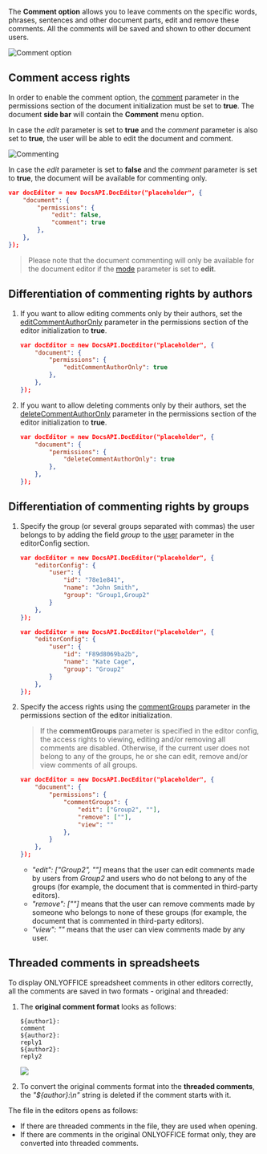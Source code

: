 The **Comment option** allows you to leave comments on the specific words, phrases, sentences and other document parts, edit and remove these comments. All the comments will be saved and shown to other document users.

![Comment option](/assets/images/editor/comment.png)

## Comment access rights

In order to enable the comment option, the [comment](../../../Usage%20API/Config/Document/Permissions/index.md#comment) parameter in the permissions section of the document initialization must be set to **true**. The document **side bar** will contain the **Comment** menu option.

In case the *edit* parameter is set to **true** and the *comment* parameter is also set to **true**, the user will be able to edit the document and comment.

![Commenting](/assets/images/editor/commenting.png)

In case the *edit* parameter is set to **false** and the *comment* parameter is set to **true**, the document will be available for commenting only.

``` json
var docEditor = new DocsAPI.DocEditor("placeholder", {
    "document": {
        "permissions": {
            "edit": false,
            "comment": true
        },
    },
});
```

> Please note that the document commenting will only be available for the document editor if the [mode](../../../Usage%20API/Config/Editor/index.md#mode) parameter is set to **edit**.

## Differentiation of commenting rights by authors

1. If you want to allow editing comments only by their authors, set the [editCommentAuthorOnly](../../../Usage%20API/Config/Document/Permissions/index.md#editcommentauthoronly) parameter in the permissions section of the editor initialization to **true**.

   ``` json
   var docEditor = new DocsAPI.DocEditor("placeholder", {
       "document": {
           "permissions": {
               "editCommentAuthorOnly": true
           },
       },
   });
   ```

2. If you want to allow deleting comments only by their authors, set the [deleteCommentAuthorOnly](../../../Usage%20API/Config/Document/Permissions/index.md#deleteCommentAuthorOnly) parameter in the permissions section of the editor initialization to **true**.

   ``` json
   var docEditor = new DocsAPI.DocEditor("placeholder", {
       "document": {
           "permissions": {
               "deleteCommentAuthorOnly": true
           },
       },
   });
   ```

## Differentiation of commenting rights by groups

1. Specify the group (or several groups separated with commas) the user belongs to by adding the field *group* to the [user](../../../Usage%20API/Config/Editor/index.md#user) parameter in the editorConfig section.

   ``` json
   var docEditor = new DocsAPI.DocEditor("placeholder", {
       "editorConfig": {
           "user": {
               "id": "78e1e841",
               "name": "John Smith",
               "group": "Group1,Group2"
           }
       },
   });

   var docEditor = new DocsAPI.DocEditor("placeholder", {
       "editorConfig": {
           "user": {
               "id": "F89d8069ba2b",
               "name": "Kate Cage",
               "group": "Group2"
           }
       },
   });
   ```

2. Specify the access rights using the [commentGroups](../../../Usage%20API/Config/Document/Permissions/index.md#commentgroups) parameter in the permissions section of the editor initialization.

   > If the **commentGroups** parameter is specified in the editor config, the access rights to viewing, editing and/or removing all comments are disabled. Otherwise, if the current user does not belong to any of the groups, he or she can edit, remove and/or view comments of all groups.

   ``` json
   var docEditor = new DocsAPI.DocEditor("placeholder", {
       "document": {
           "permissions": {
               "commentGroups": {
                   "edit": ["Group2", ""],
                   "remove": [""],
                   "view": ""
               },
           }
       },
   });
   ```

   * *"edit": \["Group2", ""]* means that the user can edit comments made by users from *Group2* and users who do not belong to any of the groups (for example, the document that is commented in third-party editors).
   * *"remove": \[""]* means that the user can remove comments made by someone who belongs to none of these groups (for example, the document that is commented in third-party editors).
   * *"view": ""* means that the user can view comments made by any user.

## Threaded comments in spreadsheets

To display ONLYOFFICE spreadsheet comments in other editors correctly, all the comments are saved in two formats - original and threaded:

1. The **original comment format** looks as follows:

   ```
   ${author1}:
   comment
   ${author2}:
   reply1
   ${author2}:
   reply2
   ```

   ![](/assets/images/editor/comments-threaded.png)

2. To convert the original comments format into the **threaded comments**, the *"${author}:\n"* string is deleted if the comment starts with it.

The file in the editors opens as follows:

* If there are threaded comments in the file, they are used when opening.
* If there are comments in the original ONLYOFFICE format only, they are converted into threaded comments.
